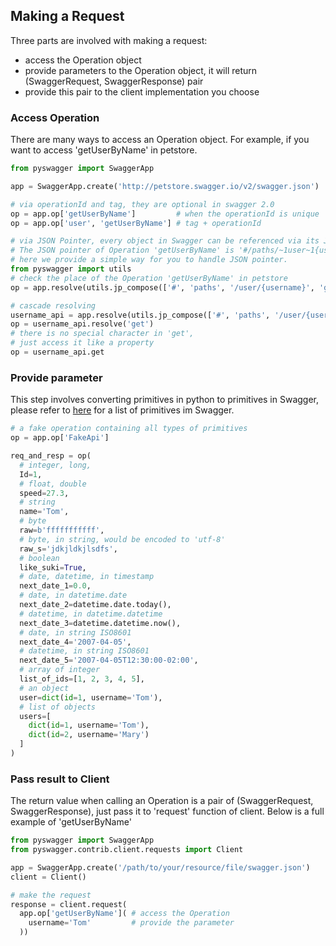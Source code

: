 ## Making a Request

Three parts are involved with making a request:
 - access the Operation object
 - provide parameters to the Operation object, it will return (SwaggerRequest, SwaggerResponse) pair
 - provide this pair to the client implementation you choose

### Access Operation
There are many ways to access an Operation object. For example, if you want to access 'getUserByName' in petstore.
```python
from pyswagger import SwaggerApp

app = SwaggerApp.create('http://petstore.swagger.io/v2/swagger.json')

# via operationId and tag, they are optional in swagger 2.0
op = app.op['getUserByName']         # when the operationId is unique
op = app.op['user', 'getUserByName'] # tag + operationId

# via JSON Pointer, every object in Swagger can be referenced via its JSON Pointer.
# The JSON pointer of Operation 'getUserByName' is '#/paths/~1user~1{username}/get',
# here we provide a simple way for you to handle JSON pointer.
from pyswagger import utils
# check the place of the Operation 'getUserByName' in petstore
op = app.resolve(utils.jp_compose(['#', 'paths', '/user/{username}', 'get']))

# cascade resolving
username_api = app.resolve(utils.jp_compose(['#', 'paths', '/user/{username}']))
op = username_api.resolve('get')
# there is no special character in 'get',
# just access it like a property
op = username_api.get
```

### Provide parameter
This step involves converting primitives in python to primitives in Swagger,
please refer to [here](https://github.com/swagger-api/swagger-spec/blob/master/versions/2.0.md#data-types) for a list of primitives im Swagger.
```python
# a fake operation containing all types of primitives
op = app.op['FakeApi']

req_and_resp = op(
  # integer, long, 
  Id=1,
  # float, double
  speed=27.3,
  # string
  name='Tom',
  # byte
  raw=b'fffffffffff',
  # byte, in string, would be encoded to 'utf-8'
  raw_s='jdkjldkjlsdfs',
  # boolean
  like_suki=True,
  # date, datetime, in timestamp
  next_date_1=0.0,
  # date, in datetime.date
  next_date_2=datetime.date.today(),
  # datetime, in datetime.datetime
  next_date_3=datetime.datetime.now(),
  # date, in string ISO8601
  next_date_4='2007-04-05',
  # datetime, in string ISO8601
  next_date_5='2007-04-05T12:30:00-02:00',
  # array of integer
  list_of_ids=[1, 2, 3, 4, 5],
  # an object
  user=dict(id=1, username='Tom'),
  # list of objects
  users=[
    dict(id=1, username='Tom'),
    dict(id=2, username='Mary')
  ]
)
```
### Pass result to Client
The return value when calling an Operation is a pair of (SwaggerRequest, SwaggerResponse),
just pass it to 'request' function of client. Below is a full example of 'getUserByName'
```python
from pyswagger import SwaggerApp
from pyswagger.contrib.client.requests import Client

app = SwaggerApp.create('/path/to/your/resource/file/swagger.json')
client = Client()

# make the request
response = client.request(
  app.op['getUserByName']( # access the Operation
    username='Tom'         # provide the parameter
  ))

```
